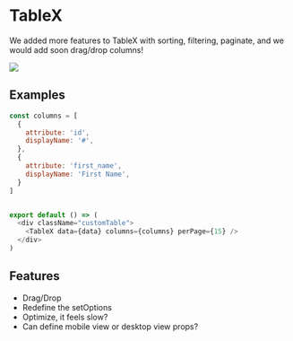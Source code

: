 # TableX

We added more features to TableX with sorting, filtering, paginate, and we would add soon drag/drop columns!

![](https://github.com/jamalsoueidan/react-application-library/blob/master/src/components/table_x/screenshot.png?raw=true)

## Examples

```js
const columns = [
  {
    attribute: 'id',
    displayName: '#',
  },
  {
    attribute: 'first_name',
    displayName: 'First Name',
  }
]


export default () => (
  <div className="customTable">
    <TableX data={data} columns={columns} perPage={15} />
  </div>
)
```

## Features

- Drag/Drop
- Redefine the setOptions
- Optimize, it feels slow?
- Can define mobile view or desktop view props?
